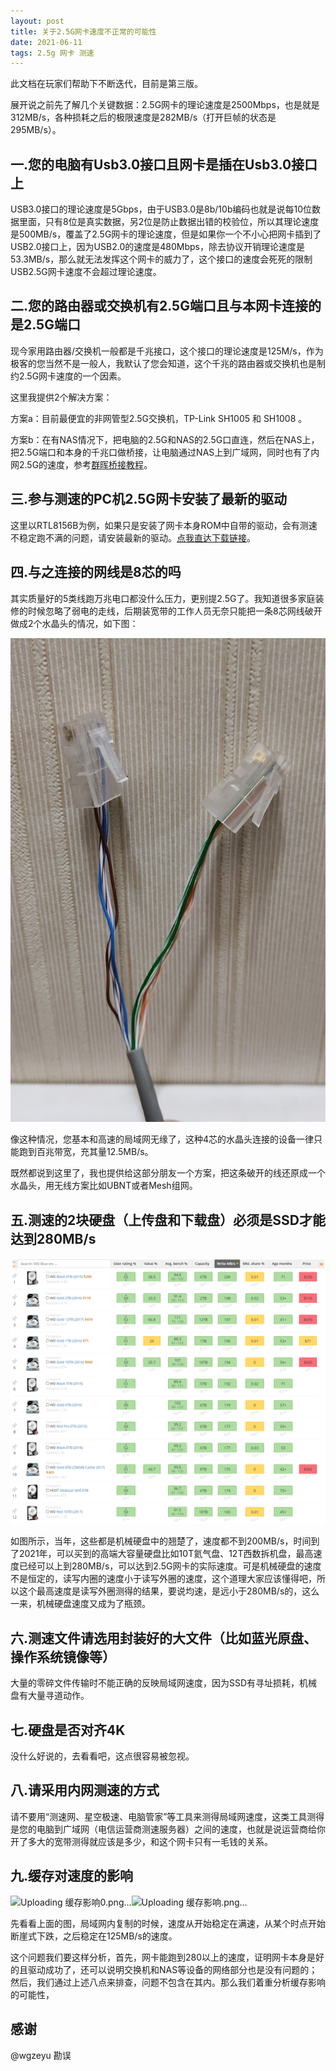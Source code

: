 ```yaml
---
layout: post
title: 关于2.5G网卡速度不正常的可能性
date: 2021-06-11
tags: 2.5g 网卡 测速
---
```


此文档在玩家们帮助下不断迭代，目前是第三版。

展开说之前先了解几个关键数据：2.5G网卡的理论速度是2500Mbps，也是就是312MB/s，各种损耗之后的极限速度是282MB/s（打开巨帧的状态是295MB/s）。

## 一.您的电脑有Usb3.0接口且网卡是插在Usb3.0接口上

USB3.0接口的理论速度是5Gbps，由于USB3.0是8b/10b编码也就是说每10位数据里面，只有8位是真实数据，另2位是防止数据出错的校验位，所以其理论速度是500MB/s，覆盖了2.5G网卡的理论速度，但是如果你一个不小心把网卡插到了USB2.0接口上，因为USB2.0的速度是480Mbps，除去协议开销理论速度是53.3MB/s，那么就无法发挥这个网卡的威力了，这个接口的速度会死死的限制USB2.5G网卡速度不会超过理论速度。

## 二.您的路由器或交换机有2.5G端口且与本网卡连接的是2.5G端口

现今家用路由器/交换机一般都是千兆接口，这个接口的理论速度是125M/s，作为极客的您当然不是一般人，我默认了您会知道，这个千兆的路由器或交换机也是制约2.5G网卡速度的一个因素。

这里我提供2个解决方案：

方案a：目前最便宜的非网管型2.5G交换机，TP-Link SH1005 和 SH1008 。

方案b：在有NAS情况下，把电脑的2.5G和NAS的2.5G口直连，然后在NAS上，把2.5G端口和本身的千兆口做桥接，让电脑通过NAS上到广域网，同时也有了内网2.5G的速度，参考[群晖桥接教程](https://flatworm-unique.chiphello.com/2021/08/Synology-bridging-tutorial/)。

## 三.参与测速的PC机2.5G网卡安装了最新的驱动
这里以RTL8156B为例，如果只是安装了网卡本身ROM中自带的驱动，会有测速不稳定跑不满的问题，请安装最新的驱动。[点我直达下载链接](https://pan.chiphello.com:40272/?dir=/%E9%A9%B1%E5%8A%A8)。

## 四.与之连接的网线是8芯的吗

其实质量好的5类线跑万兆电口都没什么压力，更别提2.5G了。我知道很多家庭装修的时候忽略了弱电的走线，后期装宽带的工作人员无奈只能把一条8芯网线破开做成2个水晶头的情况，如下图：

![shuijingtou.jpg](/images/posts/networkcard/shuijingtou.jpg)

像这种情况，您基本和高速的局域网无缘了，这种4芯的水晶头连接的设备一律只能跑到百兆带宽，充其量12.5MB/s。

既然都说到这里了，我也提供给这部分朋友一个方案，把这条破开的线还原成一个水晶头，用无线方案比如UBNT或者Mesh组网。

## 五.测速的2块硬盘（上传盘和下载盘）必须是SSD才能达到280MB/s

![harddiskspeed.png](/images/posts/networkcard/harddiskspeed.png)

如图所示，当年，这些都是机械硬盘中的翘楚了，速度都不到200MB/s，时间到了2021年，可以买到的高端大容量硬盘比如10T氦气盘、12T西数拆机盘，最高速度已经可以上到280MB/s，可以达到2.5G网卡的实际速度。可是机械硬盘的速度不是恒定的，读写内圈的速度小于读写外圈的速度，这个道理大家应该懂得吧，所以这个最高速度是读写外圈测得的结果，要说均速，是远小于280MB/s的，这么一来，机械硬盘速度又成为了瓶颈。

## 六.测速文件请选用封装好的大文件（比如蓝光原盘、操作系统镜像等）

大量的零碎文件传输时不能正确的反映局域网速度，因为SSD有寻址损耗，机械盘有大量寻道动作。

## 七.硬盘是否对齐4K

没什么好说的，去看看吧，这点很容易被忽视。

## 八.请采用内网测速的方式

请不要用“测速网、星空极速、电脑管家”等工具来测得局域网速度，这类工具测得是您的电脑到广域网（电信运营商测速服务器）之间的速度，也就是说运营商给你开了多大的宽带测得就应该是多少，和这个网卡只有一毛钱的关系。

## 九.缓存对速度的影响
![Uploading 缓存影响0.png…]()![Uploading 缓存影响.png…]()

先看看上面的图，局域网内复制的时候，速度从开始稳定在满速，从某个时点开始断崖式下跌，之后稳定在125MB/s的速度。

这个问题我们要这样分析，首先，网卡能跑到280以上的速度，证明网卡本身是好的且驱动成功了，还可以说明交换机和NAS等设备的网络部分也是没有问题的；然后，我们通过上述八点来排查，问题不包含在其内。那么我们着重分析缓存影响的可能性，

## 感谢
@wgzeyu 勘误

